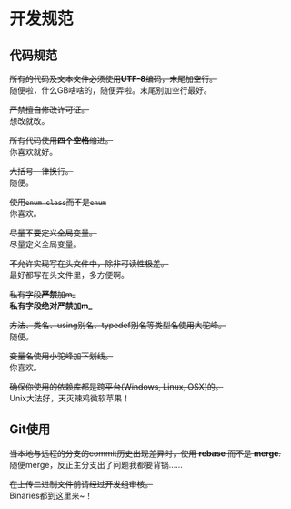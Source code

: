 # 开发规范

## 代码规范

~~所有的代码及文本文件必须使用**UTF-8**编码，末尾加空行。~~  
随便啦，什么GB啥啥的，随便弄啦。末尾别加空行最好。

~~严禁擅自修改许可证。~~  
想改就改。

~~所有代码使用**四个空格**缩进。~~  
你喜欢就好。

~~大括号一律换行。~~  
随便。

~~使用`enum class`而不是`enum`~~  
你喜欢。

~~尽量不要定义全局变量。~~  
尽量定义全局变量。

~~不允许实现写在头文件中，除非可读性极差。~~  
最好都写在头文件里，多方便啊。

~~私有字段**严禁**加m_~~  
**私有字段绝对严禁加m_**

~~方法、类名、using别名、typedef别名等类型名使用大驼峰。~~  
随便。

~~变量名使用小驼峰加下划线。~~  
你喜欢。

~~确保你使用的依赖库都是跨平台(Windows, Linux, OSX)的。~~  
Unix大法好，天灭辣鸡微软苹果！

## Git使用

~~当本地与远程的分支的commit历史出现差异时，使用 **rebase** 而不是 **merge**.~~  
随便merge，反正主分支出了问题我都要背锅……

~~在上传二进制文件前请经过开发组审核。~~  
Binaries都到这里来~！
